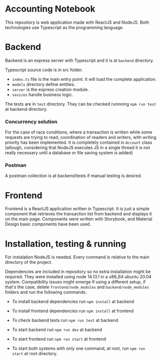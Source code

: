 # Accounting Notebook

This repository is web application made with ReactJS and NodeJS. Both technologies use Typescript as the programming language.

# Backend
Backend is an express server with Typescript and it is at `backend` directory.

Typescript source code is in src folder.

- `index.ts` file is the main entry point. It will load the complete application.
- `models` directory define entities.
- `server` is the express creation module.
- `sevices` handle business logic.

The tests are in `test` directory. They can be checked runnning `npm run test` at backend directory.

### Concurrency solution
For the case of race conditions, where a transaction is written while some requests are trying to read, coordination of readers and writers, with writing priority has been implemented. It is completely contained in `Account` class (altough, considering that NodeJS executes JS in a single thread it is not really necessary until a database or file saving system is added)

### Postman
A postman collection is at backend/tests if manual testing is desired.

# Frontend
Frontend is a ReactJS application written in Typescript. It is just a simple component that retrieves the transaction list from backend and displays it on the main page.
Components were written with Storybook, and Material Design basic components have been used.

# Installation, testing & running
For instalation NodeJS is needed. Every command is relative to the main directory of the project.

Dependencies are included in repository so no extra installation might be required. They were installed using node 14.13.1 in a x86_64 ubuntu 20.04 system. Compatibility issues might emerge if using a different setup, if that's the case, delete `frontend/node_modules` and `backend/node_modules` folders and run the following commands.
- To install backend dependencies run `npm install` at backend
- To install frontend dependencies run `npm install` at frontend

- To check backend tests run `npm run test` at backend

- To start backend run `npm run dev` at backend
- To start frontend run `npm run start` at frontend

- To start both systems with only one command, at root, run `npm run start` at root directory.

